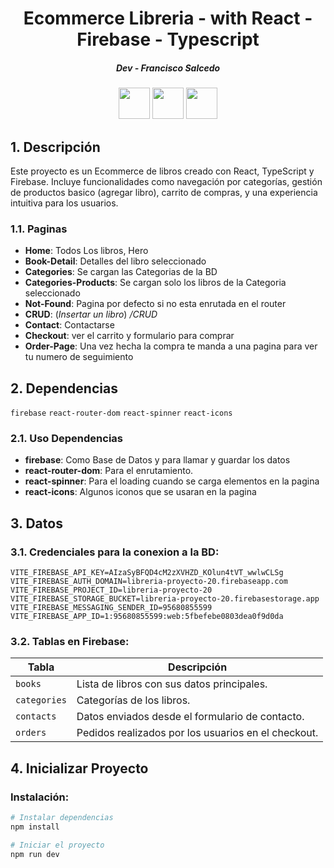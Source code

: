 <div align="center">
<h1> Ecommerce Libreria - with React - Firebase - Typescript </h1>
<h5> Dev - Francisco Salcedo </h5>
<img src="https://res.cloudinary.com/practicaldev/image/fetch/s--qo_Wp38Z--/c_limit%2Cf_auto%2Cfl_progressive%2Cq_auto%2Cw_880/https://dev-to-uploads.s3.amazonaws.com/i/e0nl7ziy1la7bpwj7rsp.png" width="50" height="50" >
<img src="https://images.seeklogo.com/logo-png/28/1/firebase-logo-png_seeklogo-285376.png?v=1957907072511277888" width="50" height="50" >
<img src="https://images.seeklogo.com/logo-png/29/1/typescript-logo-png_seeklogo-298572.png?v=1957907471105087288" width="50" height="50" >
</div>

## 1. Descripción

Este proyecto es un Ecommerce de libros creado con React, TypeScript y Firebase. Incluye funcionalidades como navegación por categorías, gestión de productos basico (agregar libro), carrito de compras, y una experiencia intuitiva para los usuarios.

### 1.1. Paginas

- **Home**: Todos Los libros, Hero
- **Book-Detail**: Detalles del libro seleccionado
- **Categories**: Se cargan las Categorias de la BD
- **Categories-Products**: Se cargan solo los libros de la Categoria seleccionado
- **Not-Found**: Pagina por defecto si no esta enrutada en el router
- **CRUD**: (_Insertar un libro_) _/CRUD_
- **Contact**: Contactarse
- **Checkout**: ver el carrito y formulario para comprar
- **Order-Page**: Una vez hecha la compra te manda a una pagina para ver tu numero de seguimiento

## 2. Dependencias

`firebase` `react-router-dom` `react-spinner` `react-icons`

### 2.1. Uso Dependencias

- **firebase**: Como Base de Datos y para llamar y guardar los datos
- **react-router-dom**: Para el enrutamiento.
- **react-spinner**: Para el loading cuando se carga elementos en la pagina
- **react-icons**: Algunos iconos que se usaran en la pagina

## 3. Datos

### 3.1. Credenciales para la conexion a la BD:

`VITE_FIREBASE_API_KEY=AIzaSyBFQD4cM2zXVHZD_KOlun4tVT_wwlwCLSg
VITE_FIREBASE_AUTH_DOMAIN=libreria-proyecto-20.firebaseapp.com
VITE_FIREBASE_PROJECT_ID=libreria-proyecto-20
VITE_FIREBASE_STORAGE_BUCKET=libreria-proyecto-20.firebasestorage.app
VITE_FIREBASE_MESSAGING_SENDER_ID=95680855599
VITE_FIREBASE_APP_ID=1:95680855599:web:5fbefebe0803dea0f9d0da`

### 3.2. Tablas en Firebase:

| Tabla        | Descripción                                         |
| ------------ | --------------------------------------------------- |
| `books`      | Lista de libros con sus datos principales.          |
| `categories` | Categorías de los libros.                           |
| `contacts`   | Datos enviados desde el formulario de contacto.     |
| `orders`     | Pedidos realizados por los usuarios en el checkout. |

## 4. Inicializar Proyecto

### Instalación:

```bash
# Instalar dependencias
npm install

# Iniciar el proyecto
npm run dev
```
